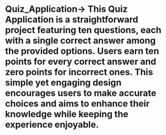 # Quiz_Application-> This Quiz Application is a straightforward project featuring ten questions, each with a single correct answer among the provided options. Users earn ten points for every correct answer and zero points for incorrect ones. This simple yet engaging design encourages users to make accurate choices and aims to enhance their knowledge while keeping the experience enjoyable.

#
